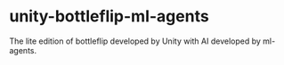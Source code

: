 # unity-bottleflip-ml-agents
The lite edition of bottleflip developed by Unity with AI developed by ml-agents.
